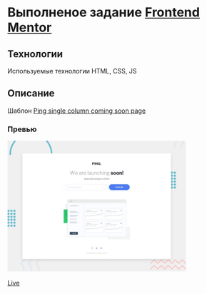 # Выполненое задание [Frontend Mentor](https://www.frontendmentor.io)

## Технологии
Используемые технологии HTML, CSS, JS

## Описание
Шаблон [Ping single column coming soon page](https://www.frontendmentor.io/challenges/ping-single-column-coming-soon-page-5cadd051fec04111f7b848da)

### Превью
<img src="./design/desktop-preview.jpg" width="400">

[Live](https://kosticyn.github.io/fontend_mentor_io/ping-coming-soon-page/index.html)
